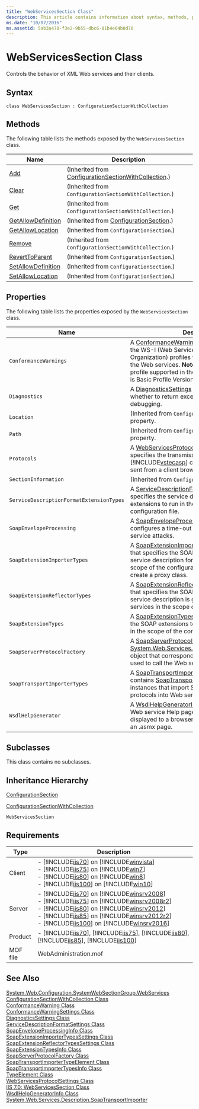 ```yaml
---
title: "WebServicesSection Class"
description: This article contains information about syntax, methods, properties, subclasses, inheritance hierarchy, and requirements for the WebServicesSection class.
ms.date: "10/07/2016"
ms.assetid: 5ab3a470-f3e2-9b55-dbc6-01b4e64b0d70
---
```

# WebServicesSection Class
Controls the behavior of XML Web services and their clients.  
  
## Syntax  
  
```vbs  
class WebServicesSection : ConfigurationSectionWithCollection  
```  
  
## Methods  
 The following table lists the methods exposed by the `WebServicesSection` class.  
  
|Name|Description|  
|----------|-----------------|  
|[Add](../wmi-provider/configurationsectionwithcollection-add-method.md)|(Inherited from [ConfigurationSectionWithCollection](../wmi-provider/configurationsectionwithcollection-class.md).)|  
|[Clear](../wmi-provider/configurationsectionwithcollection-clear-method.md)|(Inherited from `ConfigurationSectionWithCollection`.)|  
|[Get](../wmi-provider/configurationsectionwithcollection-get-method.md)|(Inherited from `ConfigurationSectionWithCollection`.)|  
|[GetAllowDefinition](../wmi-provider/configurationsection-getallowdefinition-method.md)|(Inherited from [ConfigurationSection](../wmi-provider/configurationsection-class.md).)|  
|[GetAllowLocation](../wmi-provider/configurationsection-getallowlocation-method.md)|(Inherited from `ConfigurationSection`.)|  
|[Remove](../wmi-provider/configurationsectionwithcollection-remove-method.md)|(Inherited from `ConfigurationSectionWithCollection`.)|  
|[RevertToParent](../wmi-provider/configurationsection-reverttoparent-method.md)|(Inherited from `ConfigurationSection`.)|  
|[SetAllowDefinition](../wmi-provider/configurationsection-setallowdefinition-method.md)|(Inherited from `ConfigurationSection`.)|  
|[SetAllowLocation](../wmi-provider/configurationsection-setallowlocation-method.md)|(Inherited from `ConfigurationSection`.)|  
  
## Properties  
 The following table lists the properties exposed by the `WebServicesSection` class.  
  
|Name|Description|  
|----------|-----------------|  
|`ConformanceWarnings`|A [ConformanceWarningSettings](../wmi-provider/conformancewarningsettings-class.md) value that lists the WS-I (Web Services Interoperability Organization) profiles that are used to validate the Web services. **Note:**  Currently, the only WS-I profile supported in the [!INCLUDE[dnprdnshort](../wmi-provider/includes/dnprdnshort-md.md)] is Basic Profile Version 1.1 (BasicProfile 1_1).|  
|`Diagnostics`|A [DiagnosticsSettings](../wmi-provider/diagnosticssettings-class.md) value that specifies whether to return exceptions to the client for debugging.|  
|`Location`|(Inherited from `ConfigurationSection`.) A key property.|  
|`Path`|(Inherited from `ConfigurationSection`.) A key property.|  
|`Protocols`|A [WebServicesProtocolSettings](../wmi-provider/webservicesprotocolsettings-class.md) value that specifies the transmission protocols that [!INCLUDE[vstecasp](../wmi-provider/includes/vstecasp-md.md)] can use to decrypt data sent from a client browser in the HTTP request.|  
|`SectionInformation`|(Inherited from `ConfigurationSection`.)|  
|`ServiceDescriptionFormatExtensionTypes`|A [ServiceDescriptionFormatSettings](../wmi-provider/servicedescriptionformatsettings-class.md) value that specifies the service description format extensions to run in the scope of the configuration file.|  
|`SoapEnvelopeProcessing`|A [SoapEnvelopeProcessingInfo](../wmi-provider/soapenvelopeprocessinginfo-class.md) value that configures a time-out to help mitigate denial of service attacks.|  
|`SoapExtensionImporterTypes`|A [SoapExtensionImporterTypesSettings](../wmi-provider/soapextensionimportertypessettings-class.md) value that specifies the SOAP extensions to run when a service description for a Web service in the scope of the configuration file is accessed to create a proxy class.|  
|`SoapExtensionReflectorTypes`|A [SoapExtensionReflectorTypesSettings](../wmi-provider/soapextensionreflectortypessettings-class.md) value that specifies the SOAP extensions to run when a service description is generated for all Web services in the scope of the configuration file.|  
|`SoapExtensionTypes`|A [SoapExtensionTypesInfo](../wmi-provider/soapextensiontypesinfo-class.md) value that specifies the SOAP extensions to run with all Web services in the scope of the configuration file.|  
|`SoapServerProtocolFactory`|A [SoapServerProtocolFactory](../wmi-provider/soapserverprotocolfactory-class.md) value that sets a [System.Web.Services.Configuration.TypeElement](https://go.microsoft.com/fwlink/?LinkId=70958) object that corresponds to the protocol that is used to call the Web service.|  
|`SoapTransportImporterTypes`|A [SoapTransportImporterTypesInfo](../wmi-provider/soaptransportimportertypesinfo-class.md) value that contains  [SoapTransportImporterTypeElement](../wmi-provider/soaptransportimportertypeelement-class.md) instances that import SOAP transmission protocols into Web services.|  
|`WsdlHelpGenerator`|A [WsdlHelpGeneratorInfo](../wmi-provider/wsdlhelpgeneratorinfo-class.md) value that specifies the Web service Help page (an .aspx file) that is displayed to a browser when the user browses to an .asmx page.|  
  
## Subclasses  
 This class contains no subclasses.  
  
## Inheritance Hierarchy  
 [ConfigurationSection](../wmi-provider/configurationsection-class.md)  
  
 [ConfigurationSectionWithCollection](../wmi-provider/configurationsectionwithcollection-class.md)  
  
 `WebServicesSection`  
  
## Requirements  
  
|Type|Description|  
|----------|-----------------|  
|Client|-   [!INCLUDE[iis70](../wmi-provider/includes/iis70-md.md)] on [!INCLUDE[winvista](../wmi-provider/includes/winvista-md.md)]<br />-   [!INCLUDE[iis75](../wmi-provider/includes/iis75-md.md)] on [!INCLUDE[win7](../wmi-provider/includes/win7-md.md)]<br />-   [!INCLUDE[iis80](../wmi-provider/includes/iis80-md.md)] on [!INCLUDE[win8](../wmi-provider/includes/win8-md.md)]<br />-   [!INCLUDE[iis100](../wmi-provider/includes/iis100-md.md)] on [!INCLUDE[win10](../wmi-provider/includes/win10-md.md)]|  
|Server|-   [!INCLUDE[iis70](../wmi-provider/includes/iis70-md.md)] on [!INCLUDE[winsrv2008](../wmi-provider/includes/winsrv2008-md.md)]<br />-   [!INCLUDE[iis75](../wmi-provider/includes/iis75-md.md)] on [!INCLUDE[winsrv2008r2](../wmi-provider/includes/winsrv2008r2-md.md)]<br />-   [!INCLUDE[iis80](../wmi-provider/includes/iis80-md.md)] on [!INCLUDE[winsrv2012](../wmi-provider/includes/winsrv2012-md.md)]<br />-   [!INCLUDE[iis85](../wmi-provider/includes/iis85-md.md)] on [!INCLUDE[winsrv2012r2](../wmi-provider/includes/winsrv2012r2-md.md)]<br />-   [!INCLUDE[iis100](../wmi-provider/includes/iis100-md.md)] on [!INCLUDE[winsrv2016](../wmi-provider/includes/winsrv2016-md.md)]|  
|Product|-   [!INCLUDE[iis70](../wmi-provider/includes/iis70-md.md)], [!INCLUDE[iis75](../wmi-provider/includes/iis75-md.md)], [!INCLUDE[iis80](../wmi-provider/includes/iis80-md.md)], [!INCLUDE[iis85](../wmi-provider/includes/iis85-md.md)], [!INCLUDE[iis100](../wmi-provider/includes/iis100-md.md)]|  
|MOF file|WebAdministration.mof|  
  
## See Also  
 [System.Web.Configuration.SystemWebSectionGroup.WebServices](/dotnet/api/system.web.configuration.scriptingwebservicessectiongroup)  
 [ConfigurationSectionWithCollection Class](../wmi-provider/configurationsectionwithcollection-class.md)   
 [ConformanceWarning Class](../wmi-provider/conformancewarning-class.md)   
 [ConformanceWarningSettings Class](../wmi-provider/conformancewarningsettings-class.md)   
 [DiagnosticsSettings Class](../wmi-provider/diagnosticssettings-class.md)   
 [ServiceDescriptionFormatSettings Class](../wmi-provider/servicedescriptionformatsettings-class.md)   
 [SoapEnvelopeProcessingInfo Class](../wmi-provider/soapenvelopeprocessinginfo-class.md)   
 [SoapExtensionImporterTypesSettings Class](../wmi-provider/soapextensionimportertypessettings-class.md)   
 [SoapExtensionReflectorTypesSettings Class](../wmi-provider/soapextensionreflectortypessettings-class.md)   
 [SoapExtensionTypesInfo Class](../wmi-provider/soapextensiontypesinfo-class.md)   
 [SoapServerProtocolFactory Class](../wmi-provider/soapserverprotocolfactory-class.md)   
 [SoapTransportImporterTypeElement Class](../wmi-provider/soaptransportimportertypeelement-class.md)   
 [SoapTransportImporterTypesInfo Class](../wmi-provider/soaptransportimportertypesinfo-class.md)   
 [TypeElement Class](../wmi-provider/typeelement-class.md)   
 [WebServicesProtocolSettings Class](../wmi-provider/webservicesprotocolsettings-class.md)   
 [IIS 7.0: WebServicesSection Class](../wmi-provider/webservicessection-class.md)   
 [WsdlHelpGeneratorInfo Class](../wmi-provider/wsdlhelpgeneratorinfo-class.md)   
 [System.Web.Services.Description.SoapTransportImporter](https://go.microsoft.com/fwlink/?LinkId=70959)
